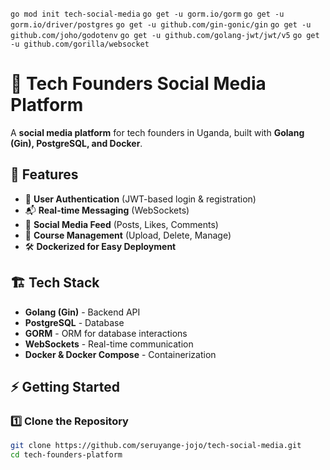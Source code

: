 `go mod init tech-social-media`
`go get -u gorm.io/gorm`
`go get -u gorm.io/driver/postgres`
`go get -u github.com/gin-gonic/gin`
`go get -u github.com/joho/godotenv`
`go get -u github.com/golang-jwt/jwt/v5`
`go get -u github.com/gorilla/websocket`

# 🚀 Tech Founders Social Media Platform

A **social media platform** for tech founders in Uganda, built with **Golang (Gin), PostgreSQL, and Docker**.

## 📌 Features
- 👥 **User Authentication** (JWT-based login & registration)
- 📬 **Real-time Messaging** (WebSockets)
- 📢 **Social Media Feed** (Posts, Likes, Comments)
- 🎥 **Course Management** (Upload, Delete, Manage)
- 🛠 **Dockerized for Easy Deployment**

## 🏗 Tech Stack
- **Golang (Gin)** - Backend API
- **PostgreSQL** - Database
- **GORM** - ORM for database interactions
- **WebSockets** - Real-time communication
- **Docker & Docker Compose** - Containerization

## ⚡ Getting Started

### **1️⃣ Clone the Repository**
```bash
git clone https://github.com/seruyange-jojo/tech-social-media.git
cd tech-founders-platform

